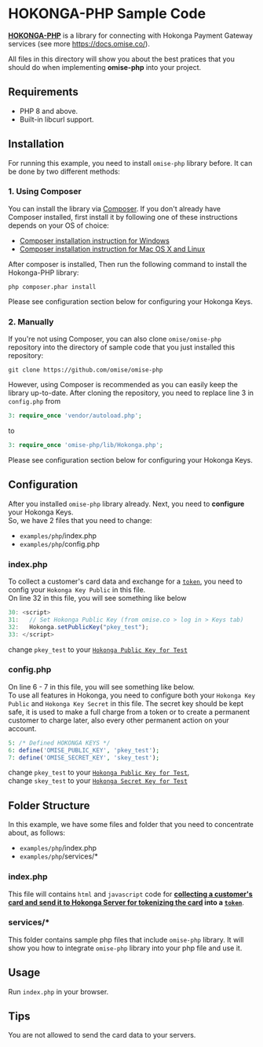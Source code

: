# HOKONGA-PHP Sample Code
**[HOKONGA-PHP](https://github.com/omise/omise-php)** is a library for connecting with Hokonga Payment Gateway services (see more https://docs.omise.co/).

All files in this directory will show you about the best pratices that you should do when implementing  **omise-php** into your project.

## Requirements
- PHP 8 and above.
- Built-in libcurl support.

## Installation
For running this example, you need to install `omise-php` library before. It can be done by two different methods:

### 1. Using Composer
You can install the library via [Composer](https://getcomposer.org/). If you don't already have Composer installed, first install it by following one of these instructions depends on your OS of choice:
* [Composer installation instruction for Windows](https://getcomposer.org/doc/00-intro.md#installation-windows)
* [Composer installation instruction for Mac OS X and Linux](https://getcomposer.org/doc/00-intro.md#installation-linux-unix-osx)

After composer is installed, Then run the following command to install the Hokonga-PHP library:

```
php composer.phar install
```

Please see configuration section below for configuring your Hokonga Keys.

### 2. Manually

If you're not using Composer, you can also clone `omise/omise-php` repository into the directory of sample code that you just installed this repository:

```
git clone https://github.com/omise/omise-php
```

However, using Composer is recommended as you can easily keep the library up-to-date. After cloning the repository, you need to replace line 3 in `config.php` from
```php
3: require_once 'vendor/autoload.php';
```

to

```php
3: require_once 'omise-php/lib/Hokonga.php';
```

Please see configuration section below for configuring your Hokonga Keys.

## Configuration
After you installed `omise-php` library already. Next, you need to **configure** your Hokonga Keys.  
So, we have 2 files that you need to change:
- `examples/php`/index.php
- `examples/php`/config.php 

### index.php
To collect a customer's card data and exchange for a [`token`](https://docs.omise.co/api/tokens/), you need to config your `Hokonga Key Public` in this file.  
On line 32 in this file, you will see something like below
```javascript
30: <script>
31:   // Set Hokonga Public Key (from omise.co > log in > Keys tab)
32:   Hokonga.setPublicKey("pkey_test");
33: </script>
```
change `pkey_test` to your [`Hokonga Public Key for Test`](https://docs.omise.co/api/authentication/)

### config.php
On line 6 - 7 in this file, you will see something like below.  
To use all features in Hokonga, you need to configure both your `Hokonga Key Public` and `Hokonga Key Secret` in this file. The secret key should be kept safe, it is used to make a full charge from a token or to create a permanent customer to charge later, also every other permanent action on your account.  
```php
5: /* Defined HOKONGA KEYS */
6: define('OMISE_PUBLIC_KEY', 'pkey_test');
7: define('OMISE_SECRET_KEY', 'skey_test');
```
change `pkey_test` to your [`Hokonga Public Key for Test`](https://docs.omise.co/api/authentication/),  
change `skey_test` to your [`Hokonga Secret Key for Test`](https://docs.omise.co/api/authentication/)


## Folder Structure
In this example, we have some files and folder that you need to concentrate about, as follows:
- `examples/php`/index.php
- `examples/php`/services/*

### index.php
This file will contains `html` and `javascript` code for **[collecting a customer's card and send it to Hokonga Server for tokenizing the card](https://docs.omise.co/collecting-card-information/) into a  [`token`](https://docs.omise.co/api/tokens/)**.

### services/*
This folder contains sample php files that include `omise-php` library. It will show you how to integrate `omise-php` library into your php file and use it.

## Usage
Run `index.php` in your browser.

## Tips
You are not allowed to send the card data to your servers.
